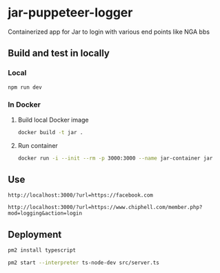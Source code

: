 # jar-puppeteer-logger

Containerized app for Jar to login with various end points like NGA bbs

## Build and test in locally

### Local

```bash
npm run dev
```

### In Docker

1. Build local Docker image

   ```bash
   docker build -t jar .
   ```

1. Run container

   ```bash
   docker run -i --init --rm -p 3000:3000 --name jar-container jar
   ```

## Use

```
http://localhost:3000/?url=https://facebook.com
```

```
http://localhost:3000/?url=https://www.chiphell.com/member.php?mod=logging&action=login
```

## Deployment

```bash
pm2 install typescript

pm2 start --interpreter ts-node-dev src/server.ts
```
